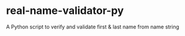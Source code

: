 # real-name-validator-py
A Python script to verify and validate first &amp; last name from name string

